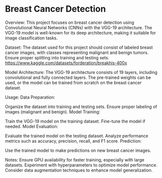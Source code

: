 # Breast Cancer Detection

Overview:
This project focuses on breast cancer detection using Convolutional Neural Networks (CNNs) with the VGG-19 architecture. The VGG-19 model is well-known for its deep architecture, making it suitable for image classification tasks.

Dataset:
The dataset used for this project should consist of labeled breast cancer images, with classes representing malignant and benign tumors. Ensure proper splitting into training and testing sets.
https://www.kaggle.com/datasets/forderation/breakhis-400x

Model Architecture:
The VGG-19 architecture consists of 19 layers, including convolutional and fully connected layers. The pre-trained weights can be used, or the model can be trained from scratch on the breast cancer dataset.

Usage:
Data Preparation:

Organize the dataset into training and testing sets.
Ensure proper labeling of images (malignant and benign).
Model Training:

Train the VGG-19 model on the training dataset.
Fine-tune the model if needed.
Model Evaluation:

Evaluate the trained model on the testing dataset.
Analyze performance metrics such as accuracy, precision, recall, and F1 score.
Prediction:

Use the trained model to make predictions on new breast cancer images.

Notes:
Ensure GPU availability for faster training, especially with large datasets.
Experiment with hyperparameters to optimize model performance.
Consider data augmentation techniques to enhance model generalization.
